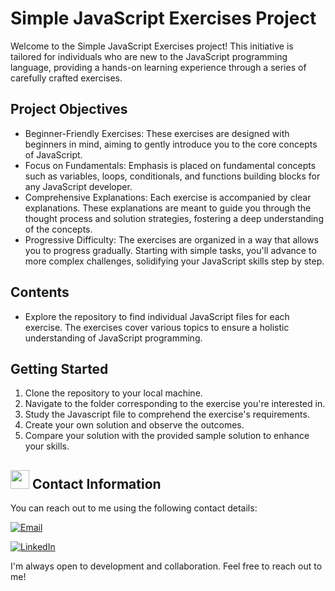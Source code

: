 # Simple JavaScript Exercises Project

Welcome to the Simple JavaScript Exercises project! This initiative is tailored for individuals who are new to the JavaScript programming language, providing a hands-on learning experience through a series of carefully crafted exercises.

## Project Objectives

- Beginner-Friendly Exercises: These exercises are designed with beginners in mind, aiming to gently introduce you to the core concepts of JavaScript.
- Focus on Fundamentals: Emphasis is placed on fundamental concepts such as variables, loops, conditionals, and functions building blocks for any JavaScript developer.
- Comprehensive Explanations: Each exercise is accompanied by clear explanations. These explanations are meant to guide you through the thought process and solution strategies, fostering a deep understanding of the concepts.
- Progressive Difficulty: The exercises are organized in a way that allows you to progress gradually. Starting with simple tasks, you'll advance to more complex challenges, solidifying your JavaScript skills step by step.

## Contents

- Explore the repository to find individual JavaScript files for each exercise. The exercises cover various topics to ensure a holistic understanding of JavaScript programming.

## Getting Started

1. Clone the repository to your local machine.
2. Navigate to the folder corresponding to the exercise you're interested in.
3. Study the Javascript file to comprehend the exercise's requirements.
4. Create your own solution and observe the outcomes.
5. Compare your solution with the provided sample solution to enhance your skills.

## <img src="https://user-images.githubusercontent.com/74038190/235294019-40007353-6219-4ec5-b661-b3c35136dd0b.gif" width="30" style="margin-bottom: -5px;"> Contact Information

You can reach out to me using the following contact details:

[![Email](https://img.shields.io/badge/Email-sinanozcelik%40yaani.com-brightgreen)](mailto:sinanozcelik@yaani.com)

[![LinkedIn](https://img.shields.io/badge/LinkedIn-sinan--ozcelik-blue)](https://www.linkedin.com/in/sinan-ozcelik/)

I'm always open to development and collaboration. Feel free to reach out to me!

